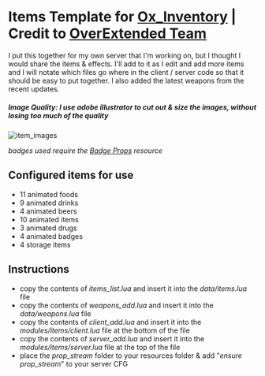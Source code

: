 # Items Template for [Ox_Inventory](https://github.com/overextended/ox_inventory) | **Credit to [OverExtended Team](https://github.com/overextended)**
I put this together for my own server that I'm working on, but I thought I would share the items & effects. I'll add to it as I edit and add more items and I will notate which files go where in the client / server code so that it should be easy to put together. I also added the latest weapons from the recent updates.

##### Image Quality: *I use adobe illustrator to cut out & size the images, without losing too much of the quality*
![item_images](https://user-images.githubusercontent.com/116332087/220464487-23600a1c-9702-4696-bee7-4ac62df7eb9f.png)

*badges used require the [Badge Props](https://github.com/MIAgimir/FiveM-LeoBadgeProps) resource*

## Configured items for use
- 11 animated foods
- 9 animated drinks
- 4 animated beers
- 10 animated items
- 3 animated drugs
- 4 animated badges
- 4 storage items

## Instructions
- copy the contents of *items_list.lua* and insert it into the *data/items.lua* file
- copy the contents of *weapons_add.lua* and insert it into the *data/weapons.lua* file
- copy the contents of *client_add.lua* and insert it into the *modules/items/client.lua* file at the bottom of the file
- copy the contents of *server_add.lua* and insert it into the *modules/items/server.lua* file at the top of the file
- place the *prop_stream* folder to your resources folder & add "*ensure prop_stream*" to your server CFG
